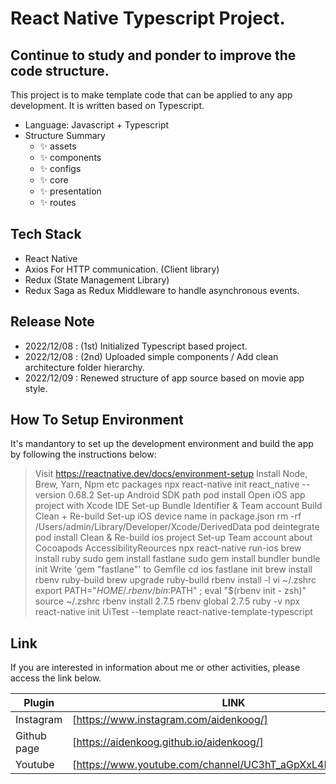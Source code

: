 # React Native Typescript Project.
## Continue to study and ponder to improve the code structure.


This project is to make template code that can be applied to any app development.
It is written based on Typescript.

- Language: Javascript + Typescript
- Structure Summary
    - ✨ assets
    - ✨ components
    - ✨ configs
    - ✨ core
    - ✨ presentation
    - ✨ routes

## Tech Stack

- React Native
- Axios For HTTP communication. (Client library)
- Redux (State Management Library)
- Redux Saga as Redux Middleware to handle asynchronous events.

## Release Note

- 2022/12/08 : (1st) Initialized Typescript based project.
- 2022/12/08 : (2nd) Uploaded simple components / Add clean architecture folder hierarchy.
- 2022/12/09 : Renewed structure of app source based on movie app style.


## How To Setup Environment

It's mandantory to set up the development environment and build the app by following the instructions below:

> Visit https://reactnative.dev/docs/environment-setup
> Install Node, Brew, Yarn, Npm etc packages
> npx react-native init react_native --version 0.68.2
> Set-up Android SDK path
> pod install
> Open iOS app project with Xcode IDE
> Set-up Bundle Identifier & Team account
> Build Clean + Re-build
> Set-up iOS device name in package.json
> rm -rf /Users/admin/Library/Developer/Xcode/DerivedData
> pod deintegrate
> pod install
> Clean & Re-build ios project
> Set-up Team account about Cocoapods AccessibilityReources
> npx react-native run-ios
> brew install ruby
> sudo gem install fastlane
> sudo gem install bundler
> bundle init
> Write 'gem "fastlane"' to Gemfile
> cd ios
> fastlane init
> brew install rbenv ruby-build
> brew upgrade ruby-build
> rbenv install -l
> vi ~/.zshrc
> export PATH="$HOME/.rbenv/bin:$PATH" ; eval "$(rbenv init - zsh)" 
> source ~/.zshrc
> rbenv install 2.7.5
> rbenv global 2.7.5
> ruby -v
> npx react-native init UiTest --template react-native-template-typescript


## Link

If you are interested in information about me or other activities, please access the link below.

| Plugin | LINK |
| ------ | ------ |
| Instagram | [https://www.instagram.com/aidenkoog/] |
| Github page | [https://aidenkoog.github.io/aidenkoog/] |
| Youtube | [https://www.youtube.com/channel/UC3hT_aGpXxL4Dygz4_tNVQA] |
